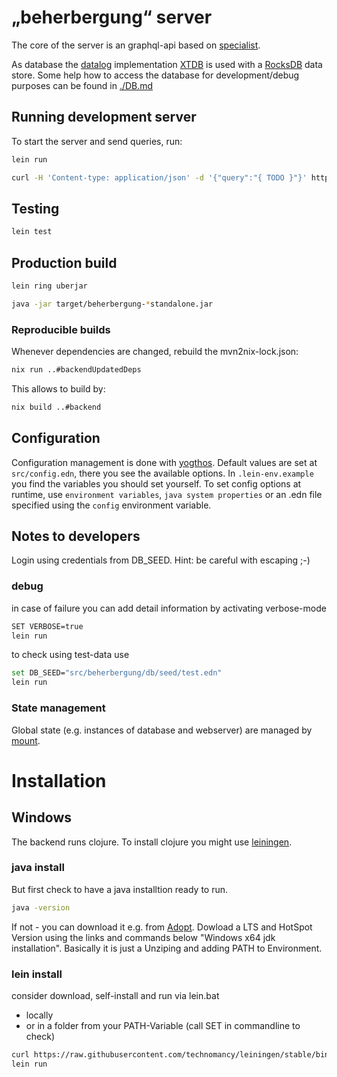 # „beherbergung“ server

The core of the server is an graphql-api based on [specialist](https://github.com/ajk/specialist-server).

As database the [datalog](https://en.wikipedia.org/wiki/Datalog) implementation [XTDB](https://xtdb.com/) is used with a [RocksDB](https://rocksdb.org/) data store. Some help how to access the database for development/debug purposes can be found in [./DB.md](./DB.md)

## Running development server

To start the server and send queries, run:

```bash
lein run

curl -H 'Content-type: application/json' -d '{"query":"{ TODO }"}' http://localhost:4000/graphql
```

## Testing

```bash
lein test
```

## Production build

```bash
lein ring uberjar

java -jar target/beherbergung-*standalone.jar
```

### Reproducible builds

Whenever dependencies are changed, rebuild the mvn2nix-lock.json:

```bash
nix run ..#backendUpdatedDeps
```

This allows to build by:

```bash
nix build ..#backend
```

## Configuration

Configuration management is done with [yogthos](https://github.com/yogthos/config).
Default values are set at `src/config.edn`, there you see the available options.
In `.lein-env.example` you find the variables you should set yourself.
To set config options at runtime, use `environment variables`, `java system properties` or an .edn file specified using the `config` environment variable.

## Notes to developers

Login using credentials from DB_SEED. Hint: be careful with escaping ;-)

### debug 

in case of failure you can add detail information by activating verbose-mode

```bash
SET VERBOSE=true
lein run
```

to check using test-data use

```bash
set DB_SEED="src/beherbergung/db/seed/test.edn"
lein run
```

### State management

Global state (e.g. instances of database and webserver) are managed by [mount](https://github.com/tolitius/mount).

# Installation

## Windows

The backend runs clojure. To install clojure you might use [leiningen](https://leiningen.org/).

### java install
But first check to have a java installtion ready to run. 

```bash
java -version
```

If not - you can download it e.g. from [Adopt](https://adoptopenjdk.net/installation.html#x64_win-jdk). Dowload a LTS and HotSpot Version using the links and commands below "Windows x64 jdk installation". Basically it is just a Unziping and adding PATH to Environment. 

### lein install

consider download, self-install and run via lein.bat 
 * locally 
 * or in a folder from your PATH-Variable (call SET in commandline to check)

```bash
curl https://raw.githubusercontent.com/technomancy/leiningen/stable/bin/lein.bat >lein.bat
lein run
```
